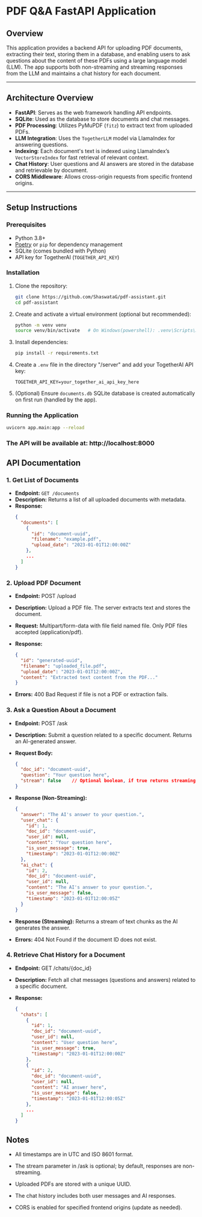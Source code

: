 # PDF Q&A FastAPI Application

## Overview

This application provides a backend API for uploading PDF documents, extracting their text, storing them in a database, and enabling users to ask questions about the content of these PDFs using a large language model (LLM). The app supports both non-streaming and streaming responses from the LLM and maintains a chat history for each document.

---

## Architecture Overview

- **FastAPI**: Serves as the web framework handling API endpoints.
- **SQLite**: Used as the database to store documents and chat messages.
- **PDF Processing**: Utilizes PyMuPDF (`fitz`) to extract text from uploaded PDFs.
- **LLM Integration**: Uses the `TogetherLLM` model via LlamaIndex for answering questions.
- **Indexing**: Each document's text is indexed using LlamaIndex’s `VectorStoreIndex` for fast retrieval of relevant context.
- **Chat History**: User questions and AI answers are stored in the database and retrievable by document.
- **CORS Middleware**: Allows cross-origin requests from specific frontend origins.

---

## Setup Instructions

### Prerequisites

- Python 3.8+
- [Poetry](https://python-poetry.org/) or `pip` for dependency management
- SQLite (comes bundled with Python)
- API key for TogetherAI (`TOGETHER_API_KEY`)

### Installation

1. Clone the repository:
    ```bash
    git clone https://github.com/ShaswataG/pdf-assistant.git
    cd pdf-assistant
    ```

2. Create and activate a virtual environment (optional but recommended):
    ```bash
    python -m venv venv
    source venv/bin/activate   # On Windows(powershell): .venv\Scripts\Activate.ps1
    ```

3. Install dependencies:
    ```bash
    pip install -r requirements.txt
    ```

4. Create a `.env` file in the directory "/server" and add your TogetherAI API key:
    ```
    TOGETHER_API_KEY=your_together_ai_api_key_here
    ```

5. (Optional) Ensure `documents.db` SQLite database is created automatically on first run (handled by the app).

### Running the Application

```bash
uvicorn app.main:app --reload
```


### The API will be available at: http://localhost:8000

## API Documentation

### 1. Get List of Documents

- **Endpoint:** `GET /documents`
- **Description:** Returns a list of all uploaded documents with metadata.
- **Response:**
  ```json
  {
    "documents": [
      {
        "id": "document-uuid",
        "filename": "example.pdf",
        "upload_date": "2023-01-01T12:00:00Z"
      },
      ...
    ]
  }
  ```
### 2. Upload PDF Document

- **Endpoint:** POST /upload

- **Description:** Upload a PDF file. The server extracts text and stores the document.

- **Request:** Multipart/form-data with file field named file. Only PDF files accepted (application/pdf).

- **Response:**

  ```json
  {
    "id": "generated-uuid",
    "filename": "uploaded_file.pdf",
    "upload_date": "2023-01-01T12:00:00Z",
    "content": "Extracted text content from the PDF..."
  }
  ```
- **Errors:**
400 Bad Request if file is not a PDF or extraction fails.

### 3. Ask a Question About a Document

- **Endpoint:** POST /ask

- **Description:** Submit a question related to a specific document. Returns an AI-generated answer.

- **Request Body:**
  ```json
  {
    "doc_id": "document-uuid",
    "question": "Your question here",
    "stream": false    // Optional boolean, if true returns streaming response
  }
- **Response (Non-Streaming):**

  ```json
  {
    "answer": "The AI's answer to your question.",
    "user_chat": {
      "id": 1,
      "doc_id": "document-uuid",
      "user_id": null,
      "content": "Your question here",
      "is_user_message": true,
      "timestamp": "2023-01-01T12:00:00Z"
    },
    "ai_chat": {
      "id": 2,
      "doc_id": "document-uuid",
      "user_id": null,
      "content": "The AI's answer to your question.",
      "is_user_message": false,
      "timestamp": "2023-01-01T12:00:05Z"
    }
  }
  ```
- **Response (Streaming):**
Returns a stream of text chunks as the AI generates the answer.

- **Errors:**
404 Not Found if the document ID does not exist.

### 4. Retrieve Chat History for a Document

- **Endpoint:** GET /chats/{doc_id}

- **Description:** Fetch all chat messages (questions and answers) related to a specific document.

- **Response:**

  ```json
  {
    "chats": [
      {
        "id": 1,
        "doc_id": "document-uuid",
        "user_id": null,
        "content": "User question here",
        "is_user_message": true,
        "timestamp": "2023-01-01T12:00:00Z"
      },
      {
        "id": 2,
        "doc_id": "document-uuid",
        "user_id": null,
        "content": "AI answer here",
        "is_user_message": false,
        "timestamp": "2023-01-01T12:00:05Z"
      },
      ...
    ]
  }
  ```

## Notes
- All timestamps are in UTC and ISO 8601 format.

- The stream parameter in /ask is optional; by default, responses are non-streaming.

- Uploaded PDFs are stored with a unique UUID.

- The chat history includes both user messages and AI responses.

- CORS is enabled for specified frontend origins (update as needed).
